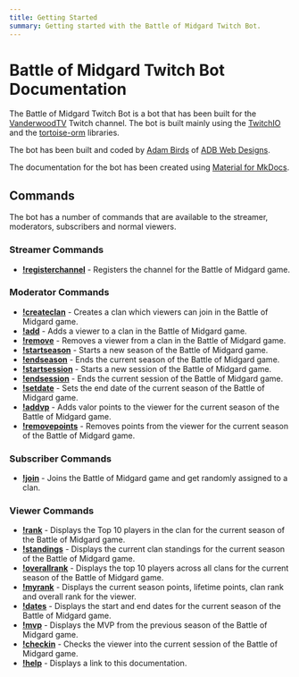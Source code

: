 ```yaml
---
title: Getting Started
summary: Getting started with the Battle of Midgard Twitch Bot.
---
```


# Battle of Midgard Twitch Bot Documentation

The Battle of Midgard Twitch Bot is a bot that has been built for the [VanderwoodTV](https://www.twitch.tv/vanderwoodtv) Twitch channel.
The bot is built mainly using the [TwitchIO](https://github.com/TwitchIO/TwitchIO) and the [tortoise-orm](https://github.com/tortoise/tortoise-orm) libraries.

The bot has been built and coded by [Adam Birds](https://github.com/adambirds/) of [ADB Web Designs](https://adbwebdesigns.co.uk/).

The documentation for the bot has been created using [Material for MkDocs](https://squidfunk.github.io/mkdocs-material/).

## Commands

The bot has a number of commands that are available to the streamer, moderators, subscribers and normal viewers.

### Streamer Commands
* **[!registerchannel](commands/streamer-commands/registerchannel.md)** - Registers the channel for the Battle of Midgard game.

### Moderator Commands

* **[!createclan](commands/moderator-commands/createclan.md)** - Creates a clan which viewers can join in the Battle of Midgard game.
* **[!add](commands/moderator-commands/add.md)** - Adds a viewer to a clan in the Battle of Midgard game.
* **[!remove](commands/moderator-commands/remove.md)** - Removes a viewer from a clan in the Battle of Midgard game.
* **[!startseason](commands/moderator-commands/startseason.md)** - Starts a new season of the Battle of Midgard game.
* **[!endseason](commands/moderator-commands/endseason.md)** - Ends the current season of the Battle of Midgard game.
* **[!startsession](commands/moderator-commands/startsession.md)** - Starts a new session of the Battle of Midgard game.
* **[!endsession](commands/moderator-commands/endsession.md)** - Ends the current session of the Battle of Midgard game.
* **[!setdate](commands/moderator-commands/setdate.md)** - Sets the end date of the current season of the Battle of Midgard game.
* **[!addvp](commands/moderator-commands/addvp.md)** - Adds valor points to the viewer for the current season of the Battle of Midgard game.
* **[!removepoints](commands/moderator-commands/removepoints.md)** - Removes points from the viewer for the current season of the Battle of Midgard game.

### Subscriber Commands

* **[!join](commands/subscriber-commands/join.md)** - Joins the Battle of Midgard game and get randomly assigned to a clan.

### Viewer Commands

* **[!rank](commands/viewer-commands/rank.md)** - Displays the Top 10 players in the clan for the current season of the Battle of Midgard game.
* **[!standings](commands/viewer-commands/standings.md)** - Displays the current clan standings for the current season of the Battle of Midgard game.
* **[!overallrank](commands/viewer-commands/overallrank.md)** - Displays the top 10 players across all clans for the current season of the Battle of Midgard game.
* **[!myrank](commands/viewer-commands/myrank.md)** - Displays the current season points, lifetime points, clan rank and overall rank for the viewer.
* **[!dates](commands/viewer-commands/dates.md)** - Displays the start and end dates for the current season of the Battle of Midgard game.
* **[!mvp](commands/viewer-commands/mvp.md)** - Displays the MVP from the previous season of the Battle of Midgard game.
* **[!checkin](commands/viewer-commands/checkin.md)** - Checks the viewer into the current session of the Battle of Midgard game.
* **[!help](commands/viewer-commands/help.md)** - Displays a link to this documentation.
